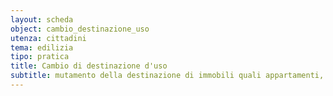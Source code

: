 ```yaml
---
layout: scheda
object: cambio_destinazione_uso
utenza: cittadini
tema: edilizia
tipo: pratica
title: Cambio di destinazione d'uso
subtitle: mutamento della destinazione di immobili quali appartamenti, uffici, magazzini, negozi, garage, box, depositi etc..
---
```

